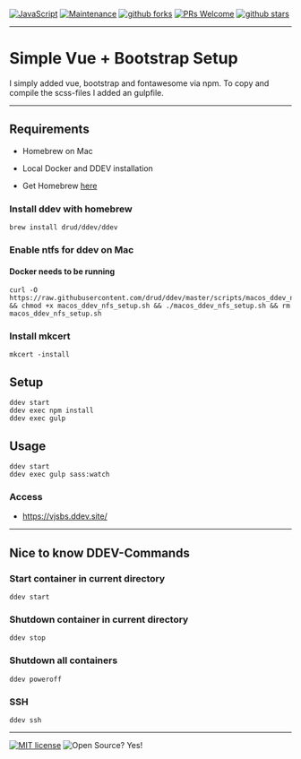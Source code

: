 [![JavaScript](https://img.shields.io/badge/--blue?logo=javascript&logoColor=fff)](https://www.javascript.com/)
[![Maintenance](https://img.shields.io/badge/Maintained%3F-yes-blue.svg)](https://github.com/pt1602/gitlab-git-clone/graphs/commit-activity)
[![github forks](https://badgen.net/github/forks/pt1602/gitlab-git-clone/)](https://github.com/pt1602/gitlab-git-clone/network/)
[![PRs Welcome](https://img.shields.io/badge/PRs-welcome-blue.svg)](http://makeapullrequest.com)
[![github stars](https://img.shields.io/github/stars/pt1602/gitlab-git-clone.svg?style=social&label=Star&maxAge=2592000)](https://github.com/pt1602/gitlab-git-clone/stargazers/)

---

# Simple Vue + Bootstrap Setup

I simply added vue, bootstrap and fontawesome via npm. To copy and compile the scss-files I added an gulpfile.

---

## Requirements

* Homebrew on Mac
* Local Docker and DDEV installation

* Get Homebrew [here](https://brew.sh/)

### Install ddev with homebrew

```
brew install drud/ddev/ddev
```

### Enable ntfs for ddev on Mac
#### Docker needs to be running

```
curl -O https://raw.githubusercontent.com/drud/ddev/master/scripts/macos_ddev_nfs_setup.sh && chmod +x macos_ddev_nfs_setup.sh && ./macos_ddev_nfs_setup.sh && rm macos_ddev_nfs_setup.sh
```

### Install mkcert

```
mkcert -install
```

## Setup

```
ddev start
ddev exec npm install
ddev exec gulp
```

## Usage

```
ddev start
ddev exec gulp sass:watch
```

### Access
* https://vjsbs.ddev.site/

---

## Nice to know DDEV-Commands

### Start container in current directory

```
ddev start
```

### Shutdown container in current directory

```
ddev stop
```

### Shutdown all containers

```
ddev poweroff
```

### SSH

```
ddev ssh
```

---

[![MIT license](https://img.shields.io/badge/License-MIT-blue.svg)](https://lbesson.mit-license.org/)
![Open Source? Yes!](https://badgen.net/badge/Open%20Source%20%3F/Yes%21/blue?icon=github)
